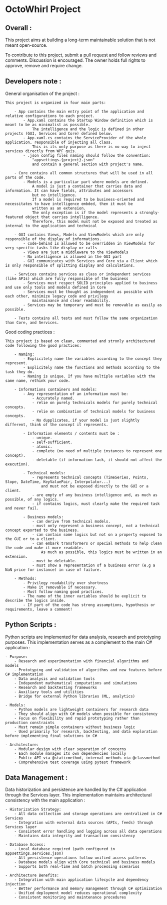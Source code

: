 # OctoWhirl Project

Overall :
---------

This project aims at building a long-term maintainable solution that is not meant open-source. 

To contribute to this project, submit a pull request and follow reviews and comments. Discussion is encouraged. The owner 
    holds full rights to approve, remove and require change.


Developers note :
-----------------

General organisation of the project :

    This project is organized in four main parts:

        - App contains the main entry point of the application and relative configurations to each project.
            - App.xaml contains the Startup Window definition which is meant to be as minimalist as possible. 
                The intelligence and the logic is defined in other projects (GUI, Services and Core) defined below.
            - App.xaml.cs contains the ServiceProvider of the whole application, responsible of injecting all class.
                This is its only purpose as there is no way to inject services directly from WPF guis.
            - .json config files naming should follow the convention:
                "appsettings.{project}.json"
                and contain a general section with project's name.
    
        - Core contains all common structures that will be used in all parts of the code.
            - Models is a particuliar part where models are defined. 
                A model is just a container that carries data and information. It can have fields, attributes and accessors
                but no intelligence.
                If a model is required to be business-oriented and necessitates to have intelligence embded, then it must be 
                written as an extension.
                The only exception is if the model represents a strongly-featured object that carries intelligence. 
                Therefore, this model must not be exposed and treated as internal to the application and technical

        - GUI contains Views, Models and ViewModels which are only responsible of the display of informations.
            - code-behind is allowed to be overridden in ViewModels for very specific tasks like display or calls
            - Views are just a middleware to the ViewModels
            - No intelligence is allowed in the GUI part
            - GUI communicates with Services and Core via a Client which is only responsible of splitting display and calculations. 

        - Services contains services as class or independent services (like APIs) which are fully responsible of the business
            - Services must respect SOLID principles applied to business and use only tools and models defined in Core
            - Services must be thought as independent as possible with each other, minimize legacy code and privilegy 
                maintainance and clear readability.
            - Services may be temporary and must be removable as easily as possible.

        - Tests contains all tests and must follow the same organization than Core, and Services.


Good coding practices :
    
    This project is based on clean, commented and stronly architectured code following the good practices:

        - Naming:
            - Explicitely name the variables according to the concept they represent.
            - Explicitely name the functions and methods according to the task they do.
            - Naming is unique. If you have multiple variables with the same name, rethink your code.
        
        - Informations containers and models:
            - Any representation of an information must be:
                - Accurately named.
                - relie on purely technicals models for purely technical concepts.
                - relie on combination of technical models for business concepts.
                - No dupplicates, if your model is just slightly different, think of the concept it represents.
                
            - Information elements / contents must be :
                - unique.
                - self-sufficient.
                - atomic.
                - complete (no need of multiple instances to represent one concept).
                - deletable (if information lack, it should not affect the execution).
                
            - Technical models:
                - represents technical concepts (TimeSeries, Points, Slope, DateTime, KeyValuePair, Interpolator...)
                    and must not be exposed directly to the GUI or a client.
                - are empty of any business intelligence and, as much as possible, of any logics.
                - if contains logics, must clearly make the required task and never fail.
                
            - Business models:
                - can derive from technical models.
                - must only represent a business concept, not a technical concept exported to the business.
                - can contain some logics but not on a property exposed to the GUI or to a client.
                - can embark transformers or special methods to help clean the code and make it more readable.
                    As much as possible, this logics must be written in an extension.
                - must be deletable.
                - must show a representation of a business error (e.g a NaN price for instance) in case of failure.

        - Methods:
            - Privilegy readability over shortness
            - Make it removable if necessary.
            - Must follow naming good practices.
            - The name of the inner variables should be explicit to describe the logics inside.
            - If part of the code has strong assumptions, hypothesis or requirements, leave a comment! 



Python Scripts :
-----------------

Python scripts are implemented for data analysis, research and prototyping purposes.
This implementation serves as a complement to the main C# application :

    - Purpose:
        - Research and experimentation with financial algorithms and models
        - Prototyping and validation of algorithms and new features before C# implementation
        - Data analysis and validation tools
        - Independent mathematical computations and simulations
        - Research and backtesting frameworks
        - Auxiliary tools and utilities
        - Bridge for external Python libraries (ML, analytics)

    - Models:
        - Python models are lightweight containers for research data
        - They should align with C# models when possible for consistency
        - Focus on flexibility and rapid prototyping rather than production constraints
        - Must remain simple containers without business logic
        - Used primarily for research, backtesting, and data exploration before implementing final solutions in C#

    - Architecture:
        - Modular design with clear separation of concerns
        - Each module manages its own dependencies locally
        - Public API via @staticmethod, internal methods via @classmethod
        - Comprehensive test coverage using pytest framework


Data Management :
-----------------

Data historization and persistence are handled by the C# application through the Services layer.
This implementation maintains architectural consistency with the main application :

    - Historization Strategy:
        - All data collection and storage operations are centralized in C# Services
        - Integration with external data sources (APIs, feeds) through Services layer
        - Consistent error handling and logging across all data operations
        - Maintains data integrity and transaction consistency

    - Database Access:
        - Local database required (path configured in appsettings.services.json)
        - All persistence operations follow unified access patterns
        - Database models align with Core technical and business models
        - Supports both real-time and batch processing scenarios

    - Architecture Benefits:
        - Integration with main application lifecycle and dependency injection
        - Better performance and memory management through C# optimization
        - Unified deployment model reduces operational complexity
        - Consistent monitoring and maintenance procedures